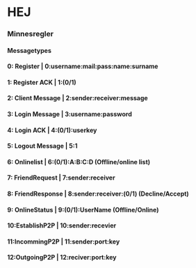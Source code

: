 # HEJ

### Minnesregler

#### Messagetypes 
#### 0: Register        |   0:username:mail:pass:name:surname
#### 1: Register ACK    |   1:(0/1)
#### 2: Client Message  |   2:sender:receiver:message
#### 3: Login Message   |   3:username:password
#### 4: Login ACK       |   4:(0/1):userkey
#### 5: Logout Message  |   5:1
#### 6: Onlinelist      |   6:(0/1):A:B:C:D           (Offline/online list)
#### 7: FriendRequest   |   7:sender:receiver
#### 8: FriendResponse  |   8:sender:receiver:(0/1)   (Decline/Accept)
#### 9: OnlineStatus    |   9:(0/1):UserName                   (Offline/Online)
#### 10:EstablishP2P    |  10:sender:recevier
#### 11:IncommingP2P    |  11:sender:port:key
#### 12:OutgoingP2P     |  12:reciver:port:key